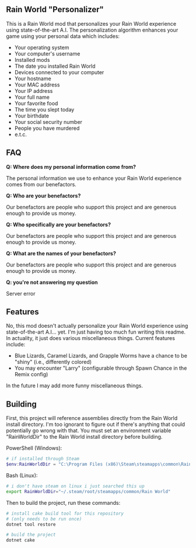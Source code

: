 ## Rain World "Personalizer"
This is a Rain World mod that personalizes your Rain World experience using state-of-the-art A.I.
The personalization algorithm enhances your game using your personal data which includes:
- Your operating system
- Your computer's username
- Installed mods
- The date you installed Rain World
- Devices connected to your computer
- Your hostname
- Your MAC address
- Your IP address
- Your full name
- Your favorite food
- The time you slept today
- Your birthdate
- Your social security number
- People you have murdered
- e.t.c.

## FAQ
**Q: Where does my personal information come from?**

The personal information we use to enhance your Rain World experience comes from our benefactors.

**Q: Who are your benefactors?**

Our benefactors are people who support this project and are generous enough to provide us money.

**Q: Who specifically are your benefactors?**

Our benefactors are people who support this project and are generous enough to provide us money.

**Q: What are the names of your benefactors?**

Our benefactors are people who support this project and are generous enough to provide us money.

**Q: you're not answering my question**

Server error

## Features
No, this mod doesn't actually personalize your Rain World experience using state-of-the-art A.I... yet.
I'm just having too much fun writing this readme. In actuality, it just does
various miscellaneous things. Current features include:
- Blue Lizards, Caramel Lizards, and Grapple Worms have a chance to be "shiny" (i.e., differently colored)
- You may encounter "Larry" (configurable through Spawn Chance in the Remix config)

In the future I may add more funny miscellaneous things.

## Building
First, this project will reference assemblies directly from the Rain World install directory.
I'm too ignorant to figure out if there's anything that could potentially go wrong with that.
You must set an environment variable "RainWorldDir" to the Rain World install directory before building.

PowerShell (Windows):
```powershell
# if installed through Steam
$env:RainWorldDir = "C:\Program Files (x86)\Steam\steamapps\common\Rain World"
```
Bash (Linux):
```bash
# i don't have steam on linux i just searched this up
export RainWorldDir="~/.steam/root/steamapps/common/Rain World"
```

Then to build the project, run these commands:
```bash
# install cake build tool for this repository
# (only needs to be run once)
dotnet tool restore

# build the project
dotnet cake
```